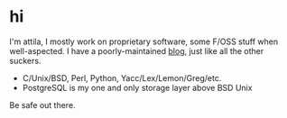 # hi

I'm attila, I mostly work on proprietary software, some F/OSS stuff
when well-aspected.  I have a poorly-maintained
[blog](https://haqistan.net), just like all the other suckers.

  - C/Unix/BSD, Perl, Python, Yacc/Lex/Lemon/Greg/etc.
  - PostgreSQL is my one and only storage layer above BSD Unix

Be safe out there.
